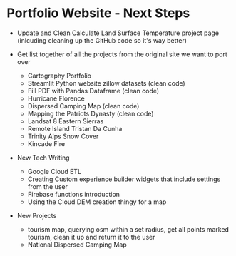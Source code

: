 # Portfolio Website - Next Steps

- Update and Clean Calculate Land Surface Temperature project page (inlcuding cleaning up the GitHub code so it's way better)
- Get list together of all the projects from the original site we want to port over
  - Cartography Portfolio
  - Streamlit Python website zillow datasets (clean code)
  - Fill PDF with Pandas Dataframe (clean code)
  - Hurricane Florence
  - Dispersed Camping Map (clean code)
  - Mapping the Patriots Dynasty (clean code)
  - Landsat 8 Eastern Sierras
  - Remote Island Tristan Da Cunha
  - Trinity Alps Snow Cover
  - Kincade Fire

- New Tech Writing
  - Google Cloud ETL
  - Creating Custom experience builder widgets that include settings from the user
  - Firebase functions introduction
  - Using the Cloud DEM creation thingy for a map

- New Projects
  - tourism map, querying osm within a set radius, get all points marked tourism, clean it up and return it to the user
  - National Dispersed Camping Map